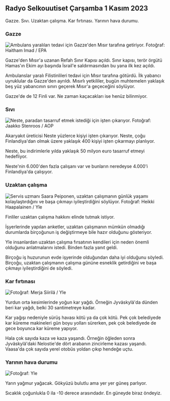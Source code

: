 ## Radyo Selkouutiset Çarşamba 1 Kasım 2023

Gazze. Sıvı. Uzaktan çalışma. Kar fırtınası. Yarının hava durumu.

### Gazze

![Ambulans yaralıları tedavi için Gazze'den Mısır tarafına getiriyor. Fotoğraf: Haitham Imad / EPA](https://images.cdn.yle.fi/image/upload/c_crop,h_2821,w_5016,x_0,y_744/ar_1.7777777777777777,c_fill,g_faces,h_675,w_1200/dpr_1.0/q_auto:eco/f_auto/fl_lossy/v1698852282/39-1194530654258b7aaf7a)

Gazze'den Mısır'a uzanan Refah Sınır Kapısı açıldı. Sınır kapısı, terör örgütü Hamas'ın Ekim ayı başında İsrail'e saldırmasından bu yana ilk kez açıldı.

Ambulanslar yaralı Filistinlileri tedavi için Mısır tarafına götürdü. İlk yabancı uyruklular da Gazze'den ayrıldı. Mısırlı yetkililer, bugün muhtemelen yaklaşık beş yüz yabancının sınırı geçerek Mısır'a geçeceğini söylüyor.

Gazze'de de 12 Finli var. Ne zaman kaçacakları ise henüz bilinmiyor.

### Sıvı

![Neste, paradan tasarruf etmek istediği için işten çıkarıyor. Fotoğraf: Jaakko Stenroos / AOP](https://images.cdn.yle.fi/image/upload/c_crop,h_2611,w_4643,x_0,y_483/ar_1.7777777777777777,c_fill,g_faces,h_675,w_1200/dpr_1.0/q_auto:eco/f_auto/fl_lossy/v1698838481/39-1191437653a0928a0b5b)

Akaryakıt üreticisi Neste yüzlerce kişiyi işten çıkarıyor. Neste, çoğu Finlandiya'dan olmak üzere yaklaşık 400 kişiyi işten çıkarmayı planlıyor.

Neste, bu indirimlerle yılda yaklaşık 50 milyon euro tasarruf etmeyi hedefliyor.

Neste'nin 6.000'den fazla çalışanı var ve bunların neredeyse 4.000'i Finlandiya'da çalışıyor.

### Uzaktan çalışma

![Servis uzmanı Saara Peiponen, uzaktan çalışmanın günlük yaşamı kolaylaştırdığını ve başa çıkmayı iyileştirdiğini söylüyor. Fotoğraf: Heikki Haapalainen / Yle](https://images.cdn.yle.fi/image/upload/c_crop,h_2988,w_5312,x_16,y_569/ar_1.77777777777777777,c_fill,g_faces,h_675,w_1200/dpr_1.0/q_auto:eco/f_auto/fl_lossy/v1698754242/39-11936826540ed9ea44a0)

Finliler uzaktan çalışma hakkını elinde tutmak istiyor.

İşyerlerinde yapılan anketler, uzaktan çalışmanın mümkün olmadığı durumlarda birçoğunun iş değiştirmeye bile hazır olduğunu gösteriyor.

Yle insanlardan uzaktan çalışma fırsatının kendileri için neden önemli olduğunu anlatmalarını istedi. Binden fazla yanıt geldi.

Birçoğu iş huzurunun evde işyerinde olduğundan daha iyi olduğunu söyledi. Birçoğu, uzaktan çalışmanın çalışma gününe esneklik getirdiğini ve başa çıkmayı iyileştirdiğini de söyledi.

### Kar fırtınası

![ Fotoğraf: Merja Siirilä / Yle](https://images.cdn.yle.fi/image/upload/c_crop,h_2265,w_4028,x_0,y_378/ar_1.7777777777777777,c_fill,g_faces,h_675,w_1200/dpr_1.0/q_auto:eco/f_auto/fl_lossy/v1698853993/39-119441665423d86dff6c)

Yurdun orta kesimlerinde yoğun kar yağdı. Örneğin Jyväskylä'da dünden beri kar yağdı, belki 30 santimetreye kadar.

Kar yağışı nedeniyle sürüş havası kötü ya da çok kötü. Pek çok belediyede kar küreme makineleri gün boyu yolları sürerken, pek çok belediyede de gece boyunca kar küreme yapıyor.

Hala çok sayıda kaza ve kaza yaşandı. Örneğin öğleden sonra Jyväskylä'daki Nelostie'de dört arabanın zincirleme kazası yaşandı. Vaasa'da çok sayıda yerel otobüs yoldan çıkıp hendeğe uçtu.

### Yarının hava durumu

![ Fotoğraf: Yle](https://images.cdn.yle.fi/image/upload/c_crop,h_1080,w_1919,x_0,y_0/ar_1.7777777777777777,c_fill,g_faces,h_675,w_1200/dpr_1.0/q_auto:eco/f_auto/fl_lossy/v1698848166/39-119453865425d62868a1)

Yarın yağmur yağacak. Gökyüzü bulutlu ama yer yer güneş parlıyor.

Sıcaklık çoğunlukla 0 ila -10 derece arasındadır. En güneyde biraz öndeyiz.